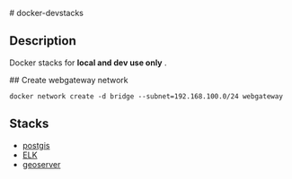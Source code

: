 # docker-devstacks

## Description

Docker stacks for **local and dev use only** .

## Create webgateway network

```
docker network create -d bridge --subnet=192.168.100.0/24 webgateway
```

## Stacks

* [postgis](postgis/README.md)
* [ELK](elk/README.md)
* [geoserver](geoserver/README.md)
